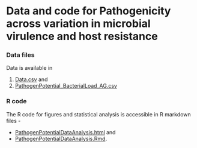 # Data and code for Pathogenicity across variation in microbial virulence and host resistance


### Data files
Data is available in 
1. [Data.csv](https://github.com/anjaligupta1210/Pathogen-Potential/blob/main/Data.csv) and 
2. [PathogenPotential_BacterialLoad_AG.csv](https://github.com/anjaligupta1210/Pathogen-Potential/blob/main/PathogenPotential_BacterialLoad_AG.csv)


### R code
The R code for figures and statistical analysis is accessible in R markdown files - 
- [PathogenPotentialDataAnalysis.html](https://github.com/anjaligupta1210/Pathogen-Potential/blob/main/PathogenPotentialDataAnalysis.html) and 
- [PathogenPotentialDataAnalysis.Rmd](https://github.com/anjaligupta1210/Pathogen-Potential/blob/main/PathogenPotentialDataAnalysis.Rmd).